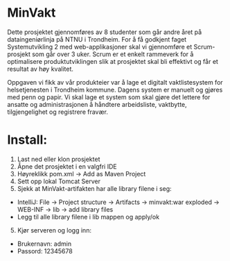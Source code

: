 # MinVakt
Dette prosjektet gjennomføres av 8 studenter som går andre året på dataingeniørlinja på NTNU i Trondheim. For å få godkjent faget Systemutvikling 2 med web-applikasjoner skal vi gjennomføre et Scrum-prosjekt som går over 3 uker. Scrum er et enkelt rammeverk for å optimalisere produktutviklingen slik at prosjektet skal bli effektivt og får et resultat av høy kvalitet.

Oppgaven vi fikk av vår produkteier var å lage et digitalt vaktlistesystem for helsetjenesten i Trondheim kommune. Dagens system er manuelt og gjøres med penn og papir. Vi skal lage et system som skal gjøre det lettere for ansatte og administrasjonen å håndtere arbeidsliste, vaktbytte, tilgjengelighet og registrere fravær.

# Install:
1. Last ned eller klon prosjektet
2. Åpne det prosjektet i en valgfri IDE
2. Høyreklikk pom.xml -> Add as Maven Project
3. Sett opp lokal Tomcat Server
4. Sjekk at MinVakt-artifakten har alle library filene i seg:
  - IntelliJ: File -> Project structure -> Artifacts -> minvakt:war exploded -> WEB-INF -> lib -> add library files
  - Legg til alle library filene i lib mappen og apply/ok
5. Kjør serveren og logg inn:
  - Brukernavn: admin
  - Passord: 12345678
